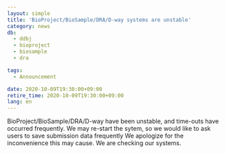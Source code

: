 ```yaml
---
layout: simple
title: 'BioProject/BioSample/DRA/D-way systems are unstable'
category: news
db:
  - ddbj
  - bioproject
  - biosample
  - dra

tags:
  - Announcement

date: 2020-10-09T19:30:00+09:00
retire_time: 2020-10-09T19:30:00+09:00
lang: en
---
```


<p>BioProject/BioSample/DRA/D-way have been unstable, and time-outs have occurred frequently. We may re-start the sytem, so we would like to ask users to save submission data frequently We apologize for the inconvenience this may cause. We are checking our systems.</p>
